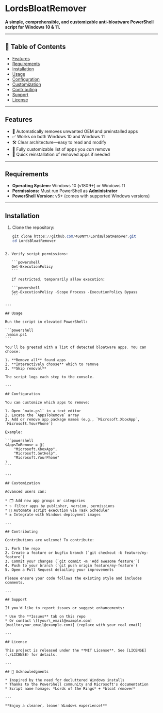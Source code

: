 # LordsBloatRemover

**A simple, comprehensible, and customizable anti‑bloatware PowerShell script for Windows 10 & 11.**

---

## 🚀 Table of Contents

- [Features](#features)  
- [Requirements](#requirements)  
- [Installation](#installation)  
- [Usage](#usage)  
- [Configuration](#configuration)  
- [Customization](#customization)  
- [Contributing](#contributing)  
- [Support](#support)  
- [License](#license)  

---

## Features

- 🧹 Automatically removes unwanted OEM and preinstalled apps  
- ✅ Works on both Windows 10 and Windows 11  
- 🛠️ Clear architecture—easy to read and modify  
- 🔄 Fully customizable list of apps you *can* remove  
- 🔁 Quick reinstallation of removed apps if needed  

---

## Requirements

- **Operating System:** Windows 10 (v1809+) or Windows 11  
- **Permissions:** Must run PowerShell as **Administrator**  
- **PowerShell Version:** v5+ (comes with supported Windows versions)  

---

## Installation

1. Clone the repository:
   ```powershell
   git clone https://github.com/4G0NYY/LordsBloatRemover.git
   cd LordsBloatRemover
````

2. Verify script permissions:

   ```powershell
   Get-ExecutionPolicy
   ```

   If restricted, temporarily allow execution:

   ```powershell
   Set-ExecutionPolicy -Scope Process -ExecutionPolicy Bypass
   ```

---

## Usage

Run the script in elevated PowerShell:

```powershell
.\main.ps1
```

You'll be greeted with a list of detected bloatware apps. You can choose:

1. **Remove all** found apps
2. **Interactively choose** which to remove
3. **Skip removal**

The script logs each step to the console.

---

## Configuration

You can customize which apps to remove:

1. Open `main.ps1` in a text editor
2. Locate the `AppsToRemove` array
3. Add or remove app package names (e.g., `Microsoft.XboxApp`, `Microsoft.YourPhone`)

Example:

```powershell
$AppsToRemove = @(
    "Microsoft.XboxApp",
    "Microsoft.GetHelp",
    "Microsoft.YourPhone"
)
```

---

## Customization

Advanced users can:

* 🗂️ Add new app groups or categories
* ✨ Filter apps by publisher, version, permissions
* 🔄 Automate script execution via Task Scheduler
* ♻️ Integrate with Windows deployment images

---

## Contributing

Contributions are welcome! To contribute:

1. Fork the repo
2. Create a feature or bugfix branch (`git checkout -b feature/my-feature`)
3. Commit your changes (`git commit -m 'Add awesome feature'`)
4. Push to your branch (`git push origin feature/my-feature`)
5. Open a Pull Request detailing your improvements

Please ensure your code follows the existing style and includes comments.

---

## Support

If you'd like to report issues or suggest enhancements:

* Use the **Issues** tab on this repo
* Or contact \[[your\_email@example.com](mailto:your_email@example.com)] (replace with your real email)

---

## License

This project is released under the **MIT License**. See [LICENSE](./LICENSE) for details.

---

## 🙏 Acknowledgments

* Inspired by the need for decluttered Windows installs
* Thanks to the PowerShell community and Microsoft's documentation
* Script name homage: *Lords of the Rings* + *bloat remover*

---

**Enjoy a cleaner, leaner Windows experience!**